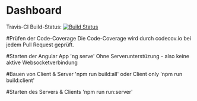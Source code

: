 # Dashboard

Travis-CI Build-Status: [![Build Status](https://travis-ci.org/marcolindner/dashboard.svg?branch=develop)](https://travis-ci.org/marcolindner/dashboard)

#Prüfen der Code-Coverage
Die Code-Coverage wird durch codecov.io bei jedem Pull Request geprüft.

#Starten der Angular App
'ng serve'
Ohne Serverunterstüzung - also keine aktive Websocketverbindung

#Bauen von Client & Server
'npm run build:all' oder Client only 'npm run build:client'

#Starten des Servers & Clients
'npm run run:server'
